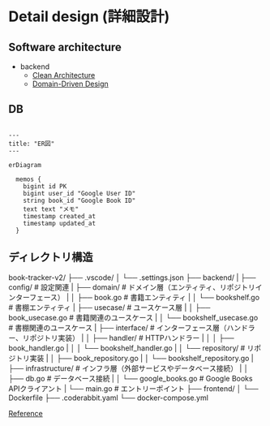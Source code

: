 # Detail design (詳細設計)

## Software architecture

- backend
    - [Clean Architecture](https://blog.cleancoder.com/uncle-bob/2012/08/13/the-clean-architecture.html)
    - [Domain-Driven Design](https://martinfowler.com/bliki/DomainDrivenDesign.html)

## DB

```mermaid

---
title: "ER図"
---

erDiagram

  memos {
    bigint id PK
    bigint user_id "Google User ID"
    string book_id "Google Book ID"
    text text "メモ"
    timestamp created_at
    timestamp updated_at
  }

```

## ディレクトリ構造

book-tracker-v2/
├── .vscode/
│   └── .settings.json
├── backend/
|    ├── config/               # 設定関連
|    ├── domain/               # ドメイン層（エンティティ、リポジトリインターフェース）
|    │   ├── book.go           # 書籍エンティティ
|    │   └── bookshelf.go      # 書棚エンティティ
|    ├── usecase/              # ユースケース層
|    │   ├── book_usecase.go   # 書籍関連のユースケース
|    │   └── bookshelf_usecase.go # 書棚関連のユースケース
|    ├── interface/            # インターフェース層（ハンドラー、リポジトリ実装）
|    │   ├── handler/          # HTTPハンドラー
|    │   │   ├── book_handler.go
|    │   │   └── bookshelf_handler.go
|    │   └── repository/       # リポジトリ実装
|    │       ├── book_repository.go
|    │       └── bookshelf_repository.go
|    ├── infrastructure/       # インフラ層（外部サービスやデータベース接続）
|    │   ├── db.go             # データベース接続
|    │   └── google_books.go   # Google Books APIクライアント
|    └── main.go               # エントリーポイント
├── frontend/
│   └── Dockerfile
├── .coderabbit.yaml
└── docker-compose.yml

[Reference](https://tree.nathanfriend.com/?s=(%27options!(%27fancy!true~fullPath!false~trailingSlash!true~rootDot!false)~5(%275%27book-tra4-v2*.vscode*3.settings.json*back0font0.coderabbi6do4-compose6%27)~version!%271%27)*%5Cn30end*3Do4file*3%20%204cker5source!6.yml*%0165430*)
